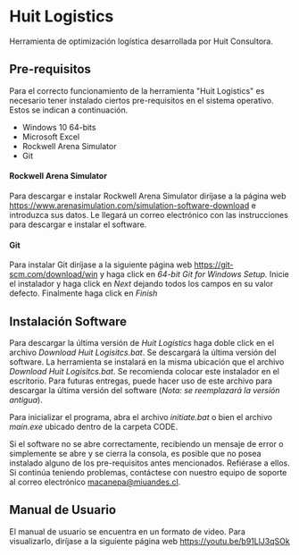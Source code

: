 # Huit Logistics

Herramienta de optimización logística desarrollada por Huit Consultora.

## Pre-requisitos
Para el correcto funcionamiento de la herramienta "Huit Logistics" es necesario
tener instalado ciertos pre-requisitos en el sistema operativo. Estos se indican
a continuación.

* Windows 10 64-bits
* Microsoft Excel
* Rockwell Arena Simulator
* Git

#### Rockwell Arena Simulator
Para descargar e instalar Rockwell Arena Simulator diríjase a la página web
<https://www.arenasimulation.com/simulation-software-download> e introduzca
sus datos. Le llegará un correo electrónico con las instrucciones para descargar
e instalar el software.

#### Git
Para instalar Git diríjase a la siguiente página web <https://git-scm.com/download/win>
y haga click en *64-bit Git for Windows Setup.* Inicie el instalador y haga click en
*Next* dejando todos los campos en su valor defecto. Finalmente haga click en *Finish*

## Instalación Software
Para descargar la última versión de *Huit Logistics* haga doble click en el archivo
*Download Huit Logisitcs.bat*. Se descargará la última versión del software. La herramienta
se instalará en la misma ubicación que el archivo *Download Huit Logisitcs.bat*. Se recomienda
colocar este instalador en el escritorio. Para futuras entregas, puede hacer uso de este
archivo para descargar la última versión del software (*Nota: se reemplazará la versión antigua*).


Para inicializar el programa, abra el archivo *initiate.bat* o bien el archivo 
*main.exe* ubicado dentro de la carpeta CODE.

Si el software no se abre correctamente, recibiendo un mensaje de error o simplemente
se abre y se cierra la consola, es posible que no posea instalado alguno de los pre-requisitos
antes mencionados. Refiérase a ellos. Si continúa teniendo problemas, contáctese con
nuestro equipo de soporte al correo electrónico
[macanepa@miuandes.cl](macanepa@miuandes.cl).

## Manual de Usuario
El manual de usuario se encuentra en un formato de video. Para visualizarlo, diríjase a la
siguiente página web <https://youtu.be/b91LlJ3qSOk>
